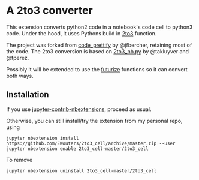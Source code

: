 # A 2to3 converter

This extension converts python2 code in a notebook's code cell to python3 code. 
Under the hood, it uses Pythons build in [2to3](https://docs.python.org/3/library/2to3.html) function.

The project was forked from [code_prettify](https://github.com/jfbercher/code_prettify) by @jfbercher, retaining most of the code.
The 2to3 conversion is based on [2to3_nb.py](https://gist.github.com/takluyver/c8839593c615bb2f6e80) by @takluyver and @fperez.

Possibly it will be extended to use the [futurize](http://python-future.org/automatic_conversion.html) functions so it can convert both ways.

Installation
------------

If you use [jupyter-contrib-nbextensions](https://github.com/ipython-contrib/jupyter_contrib_nbextensions), proceed as usual. 

Otherwise, you can still install/try the extension from my personal repo, using
```
jupyter nbextension install https://github.com/EWouters/2to3_cell/archive/master.zip --user
jupyter nbextension enable 2to3_cell-master/2to3_cell
```

To remove
```
jupyter nbextension uninstall 2to3_cell-master/2to3_cell
```